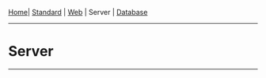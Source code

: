 [Home](https://github.com/FlymeStudio/FlymeStudio-Doc/blob/master/README.md)| [Standard](https://github.com/FlymeStudio/FlymeStudio-Doc/blob/master/standard.md) | [Web](https://github.com/FlymeStudio/FlymeStudio-Web/blob/master/README.md) | Server | [Database](https://github.com/FlymeStudio/FlymeStudio-Database/blob/master/README.md)

---
# Server
---
